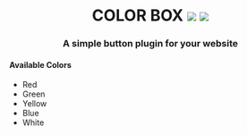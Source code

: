<h1 align="center"> COLOR BOX  <img src="https://img.icons8.com/color/25/000000/css3.png"/> <img src="https://img.icons8.com/external-tulpahn-outline-color-tulpahn/25/000000/external-box-product-packaging-tulpahn-outline-color-tulpahn.png"/>
  </h1> 
<h3 align="center"> A simple button plugin for your website </h3> 

<h4>Available Colors</h4>
<ul>
<li>Red</li>
<li>Green</li>
<li>Yellow</li>
<li>Blue</li>
<li>White</li>
</ul>
